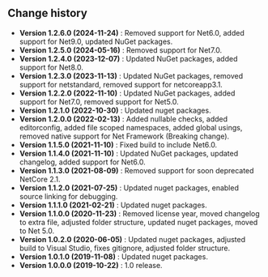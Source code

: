 Change history
--------------

* **Version 1.2.6.0 (2024-11-24)** : Removed support for Net6.0, added support for Net9.0, updated NuGet packages.
* **Version 1.2.5.0 (2024-05-16)** : Removed support for Net7.0.
* **Version 1.2.4.0 (2023-12-07)** : Updated NuGet packages, added support for Net8.0.
* **Version 1.2.3.0 (2023-11-13)** : Updated NuGet packages, removed support for netstandard, removed support for netcoreapp3.1.
* **Version 1.2.2.0 (2022-11-10)** : Updated NuGet packages, added support for Net7.0, removed support for Net5.0.
* **Version 1.2.1.0 (2022-10-30)** : Updated nuget packages.
* **Version 1.2.0.0 (2022-02-13)** : Added nullable checks, added editorconfig, added file scoped namespaces, added global usings, removed native support for Net Framework (Breaking change).
* **Version 1.1.5.0 (2021-11-10)** : Fixed build to include Net6.0.
* **Version 1.1.4.0 (2021-11-10)** : Updated NuGet packages, updated changelog, added support for Net6.0.
* **Version 1.1.3.0 (2021-08-09)** : Removed support for soon deprecated NetCore 2.1.
* **Version 1.1.2.0 (2021-07-25)** : Updated nuget packages, enabled source linking for debugging.
* **Version 1.1.1.0 (2021-02-21)** : Updated nuget packages.
* **Version 1.1.0.0 (2020-11-23)** : Removed license year, moved changelog to extra file, adjusted folder structure, updated nuget packages, moved to Net 5.0.
* **Version 1.0.2.0 (2020-06-05)** : Updated nuget packages, adjusted build to Visual Studio, fixes gitignore, adjusted folder structure.
* **Version 1.0.1.0 (2019-11-08)** : Updated nuget packages.
* **Version 1.0.0.0 (2019-10-22)** : 1.0 release.